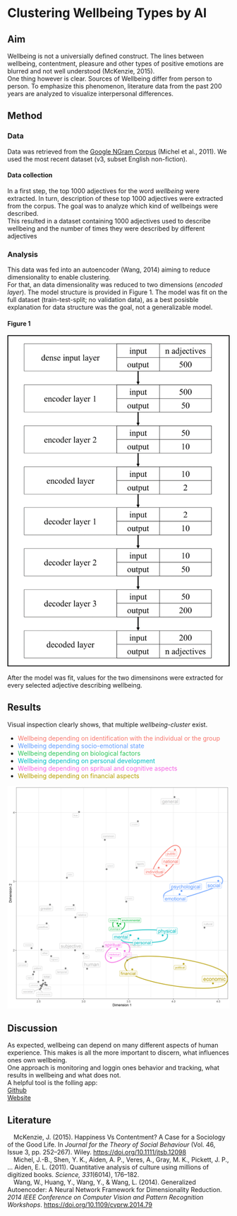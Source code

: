 # Clustering Wellbeing Types by AI

## Aim
Wellbeing is not a universially defined construct. The lines between wellbeing, contentment, pleasure and other types of positive emotions are blurred and not well understood (McKenzie, 2015).<br />
One thing however is clear. Sources of Wellbeing differ from person to person. To emphasize this phenomenon, literature data from the past 200 years are analyzed to visualize interpersonal differences.

## Method
### Data
Data was retrieved from the [Google NGram Corpus](https://storage.googleapis.com/books/ngrams/books/datasetsv3.html) (Michel et al., 2011). We used the most recent dataset (v3, subset English non-fiction).

#### Data collection
In a first step, the top 1000 adjectives for the word <i>wellbeing</i> were extracted. In turn, description of these top 1000 adjectives were extracted from the corpus. The goal was to analyze which kind of wellbeings were described. <br />
This resulted in a dataset containing 1000 adjectives used to describe wellbeing and the number of times they were described by different adjectives

### Analysis
This data was fed into an autoencoder (Wang, 2014) aiming to reduce dimensionality to enable clustering.<br />
For that, an data dimensionality was reduced to two dimensions (<i>encoded layer</i>). The model structure is provided in Figure 1. The model was fit on the full dataset (train-test-split; no validation data), as a best posisble explanation for data structure was the goal, not a generalizable model.

#### Figure 1
![model structure](./images/model_structure.png)


After the model was fit, values for the two dimensinons were extracted for every selected adjective describing wellbeing.


## Results

Visual inspection clearly shows, that multiple <i>wellbeing-cluster</i> exist.
<ul>
    <li><span style="color: #f8766d;">Wellbeing depending on identification with the individual or the group</span></li>
    <li><span style="color: #619cff;">Wellbeing depending socio-emotional state</span></li>
    <li><span style="color: #2cc65b;">Wellbeing depending on biological factors</span></li>
    <li><span style="color: #00bfc4;">Wellbeing depending on personal development</span></li>
    <li><span style="color: #f564e3;">Wellbeing depending on spritual and cognitive aspects</span></li>
    <li><span style="color: #b79f00;">Wellbeing depending on financial aspects</span></li>
</ul>

![graphical results](./images/cluster_light.png)

## Discussion
As expected, wellbeing can depend on many different aspects of human experience. This makes is all the more important to discern, what influences ones own wellbeing. <br />
One approach is monitoring and loggin ones behavior and tracking, what results in wellbeing and what does not. <br />
A helpful tool is the folling app:<br />
[Github](https://github.com/Classiks/wellbeing-app)<br />
[Website](https://wellbeing-d402b.web.app/#/)<br />


## Literature
&emsp;McKenzie, J. (2015). Happiness Vs Contentment? A Case for a Sociology of the Good Life. In <i>Journal for the Theory of Social Behaviour</i> (Vol. 46, Issue 3, pp. 252–267). Wiley. https://doi.org/10.1111/jtsb.12098 <br />
&emsp;Michel, J.-B., Shen, Y. K., Aiden, A. P., Veres, A., Gray, M. K., Pickett, J. P., ... Aiden, E. L. (2011). Quantitative analysis of culture using millions of digitized books. <i>Science, 331</i>(6014), 176–182. <br />
&emsp;Wang, W., Huang, Y., Wang, Y., & Wang, L. (2014). Generalized Autoencoder: A Neural Network Framework for Dimensionality Reduction. <i>2014 IEEE Conference on Computer Vision and Pattern Recognition Workshops</i>. https://doi.org/10.1109/cvprw.2014.79
